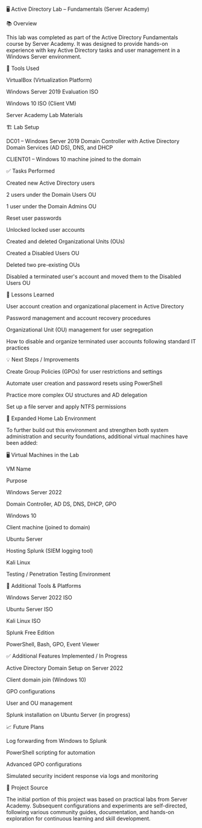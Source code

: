 🖥️ Active Directory Lab – Fundamentals (Server Academy)

📚 Overview

This lab was completed as part of the Active Directory Fundamentals course by Server Academy. It was designed to provide hands-on experience with key Active Directory tasks and user management in a Windows Server environment.

🔧 Tools Used

VirtualBox (Virtualization Platform)

Windows Server 2019 Evaluation ISO

Windows 10 ISO (Client VM)

Server Academy Lab Materials

🏗️ Lab Setup

DC01 – Windows Server 2019 Domain Controller with Active Directory Domain Services (AD DS), DNS, and DHCP

CLIENT01 – Windows 10 machine joined to the domain

✅ Tasks Performed

Created new Active Directory users

2 users under the Domain Users OU

1 user under the Domain Admins OU

Reset user passwords

Unlocked locked user accounts

Created and deleted Organizational Units (OUs)

Created a Disabled Users OU

Deleted two pre-existing OUs

Disabled a terminated user's account and moved them to the Disabled Users OU

📝 Lessons Learned

User account creation and organizational placement in Active Directory

Password management and account recovery procedures

Organizational Unit (OU) management for user segregation

How to disable and organize terminated user accounts following standard IT practices

💡 Next Steps / Improvements

Create Group Policies (GPOs) for user restrictions and settings

Automate user creation and password resets using PowerShell

Practice more complex OU structures and AD delegation

Set up a file server and apply NTFS permissions

🏡 Expanded Home Lab Environment

To further build out this environment and strengthen both system administration and security foundations, additional virtual machines have been added:

🖥️ Virtual Machines in the Lab

VM Name

Purpose

Windows Server 2022

Domain Controller, AD DS, DNS, DHCP, GPO

Windows 10

Client machine (joined to domain)

Ubuntu Server

Hosting Splunk (SIEM logging tool)

Kali Linux

Testing / Penetration Testing Environment

🔧 Additional Tools & Platforms

Windows Server 2022 ISO

Ubuntu Server ISO

Kali Linux ISO

Splunk Free Edition

PowerShell, Bash, GPO, Event Viewer

✅ Additional Features Implemented / In Progress

Active Directory Domain Setup on Server 2022

Client domain join (Windows 10)

GPO configurations

User and OU management

Splunk installation on Ubuntu Server (in progress)

📈 Future Plans

Log forwarding from Windows to Splunk

PowerShell scripting for automation

Advanced GPO configurations

Simulated security incident response via logs and monitoring

📁 Project Source

The initial portion of this project was based on practical labs from Server Academy. Subsequent configurations and experiments are self-directed, following various community guides, documentation, and hands-on exploration for continuous learning and skill development.
